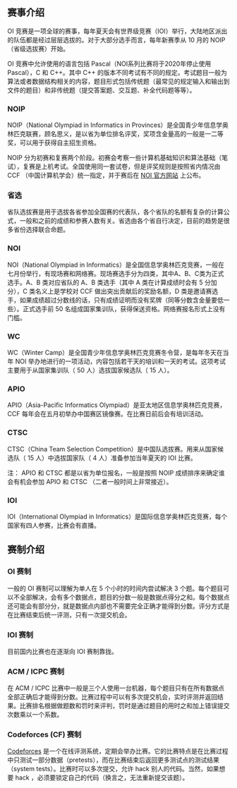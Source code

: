 ## 赛事介绍

OI 竞赛是一项全球的赛事，每年夏天会有世界级竞赛（IOI）举行，大陆地区派出的队伍都是经过层层选拔的。对于大部分选手而言，每年新赛季从 10 月的 NOIP （省级选拔赛）开始。

OI 竞赛中允许使用的语言包括 Pascal（NOI系列比赛将于2020年停止使用Pascal），C 和 C++。其中 C++ 的版本不同考试有不同的规定。考试题目一般为算法或者数据结构相关的内容，题目形式包括传统题（最常见的规定输入和输出到文件的题目）和非传统题（提交答案题、交互题、补全代码题等等）。

### NOIP

NOIP（National Olympiad in Informatics in Provinces）是全国青少年信息学奥林匹克联赛，顾名思义，是以省为单位排名评奖，奖项含金量高的一般是一二等奖，可以用于获得自主招生资格。

NOIP 分为初赛和复赛两个阶段。初赛会考察一些计算机基础知识和算法基础（笔试），复赛是上机考试。全国使用同一套试卷，但是评奖规则是按照省内情况由 CCF （中国计算机学会）统一指定，并于赛后在 [NOI 官方网站](http://www.noi.cn) 上公布。

### 省选

省队选拔赛是用于选拔各省参加全国赛的代表队，各个省队的名额有复杂的计算公式，一般和之前的成绩和参赛人数有关。省选由各个省自行决定，目前的趋势是很多省份选择联合命题。

### NOI

NOI（National Olympiad in Informatics）是全国信息学奥林匹克竞赛，一般在七月份举行，有现场赛和网络赛。现场赛选手分为四类，其中A、B、C类为正式选手。A、B 类对应省队的 A、B 类选手（其中 A 类在计算成绩时会有 5 分加分），C 类名义上是学校对 CCF 做出突出贡献后的奖励名额，D 类是邀请赛选手，如果成绩超过分数线的话，只有成绩证明而没有奖牌（同等分数含金量要低一些）。正式选手前 50 名组成国家集训队，获得保送资格。网络赛报名形式上没有门槛。

### WC

WC（Winter Camp）是全国青少年信息学奥林匹克竞赛冬令营，是每年冬天在当年 NOI 举办地进行的一项活动，内容包括若干天的培训和一天的考试。这项考试主要用于从国家集训队（ 50 人）选拔国家候选队（ 15 人）。

### APIO

APIO（Asia-Pacific Informatics Olympiad）是亚太地区信息学奥林匹克竞赛，CCF 每年会在五月初举办中国赛区镜像赛。在比赛日前后会有培训活动。

### CTSC

CTSC（China Team Selection Competition）是中国队选拔赛。用来从国家候选队（ 15 人）中选拔国家队（ 4 人）准备参加当年夏天的 IOI 比赛。

注： APIO 和 CTSC 都是以省为单位报名，一般是按照 NOIP 成绩排序来确定谁会有机会参加 APIO 和 CTSC （二者一般时间上非常接近）。

### IOI

IOI（International Olympiad in Informatics）是国际信息学奥林匹克竞赛，每个国家有四人参赛，比赛会有直播。

## 赛制介绍

### OI 赛制
一般的 OI 赛制可以理解为单人在 5 个小时的时间内尝试解决 3 个题。每个题目可以不全部解决，会有多个数据点，题目的分数一般是数据点得分之和。每个数据点还可能会有部分分，就是数据点内部也不需要完全正确才能得到分数。评分方式是在比赛结束后统一评测，只有一次提交机会。

### IOI 赛制

目前国内比赛也在逐渐向 IOI 赛制靠拢。

### ACM / ICPC 赛制

在 ACM / ICPC 比赛中一般是三个人使用一台机器，每个题目只有在所有数据点全部正确后才能得到分数。比赛过程中可以有多次提交机会，实时评测并返回结果。比赛排名根据做题数和罚时来评判，罚时是通过题目的用时之和加上错误提交次数乘以一个系数。

### Codeforces (CF) 赛制

[Codeforces](https://codeforces.com) 是一个在线评测系统，定期会举办比赛。它的比赛特点是在比赛过程中只测试一部分数据（pretests），而在比赛结束后返回更多测试点的测试结果（system tests）。比赛时可以多次提交，允许 hack 别人的代码。当然，如果想要 hack ，必须要锁定自己的代码（换言之，无法重新提交该题）。
